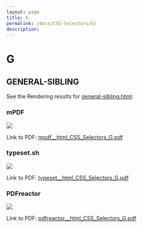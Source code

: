 ```yaml
---
layout: page
title: G
permalink: /docs/CSS-Selectors/G/
description: 
---
```


# G



## GENERAL-SIBLING

See the Rendering results for [general-sibling.html](/html/CSS%20Selectors/G/general-sibling.html):

### mPDF
![](mpdf__html_CSS_Selectors_G.png) 

Link to PDF: [mpdf__html_CSS_Selectors_G.pdf](mpdf__html_CSS_Selectors_G.pdf)

### typeset.sh
![](typeset__html_CSS_Selectors_G.png) 

Link to PDF: [typeset__html_CSS_Selectors_G.pdf](typeset__html_CSS_Selectors_G.pdf)

### PDFreactor
![](pdfreactor__html_CSS_Selectors_G.png) 

Link to PDF: [pdfreactor__html_CSS_Selectors_G.pdf](pdfreactor__html_CSS_Selectors_G.pdf)


